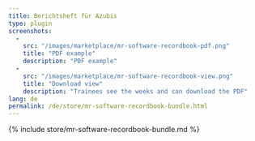 ```yaml
---
title: Berichtsheft für Azubis
type: plugin
screenshots:
  - 
    src: "/images/marketplace/mr-software-recordbook-pdf.png"
    title: "PDF example" 
    description: "PDF example" 
  - 
    src: "/images/marketplace/mr-software-recordbook-view.png"
    title: "Download view"
    description: "Trainees see the weeks and can download the PDF"
lang: de
permalink: /de/store/mr-software-recordbook-bundle.html
---
```


{% include store/mr-software-recordbook-bundle.md %}
